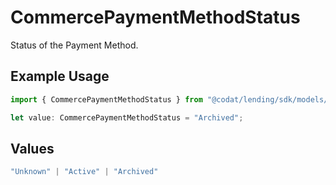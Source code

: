 # CommercePaymentMethodStatus

Status of the Payment Method.

## Example Usage

```typescript
import { CommercePaymentMethodStatus } from "@codat/lending/sdk/models/shared";

let value: CommercePaymentMethodStatus = "Archived";
```

## Values

```typescript
"Unknown" | "Active" | "Archived"
```